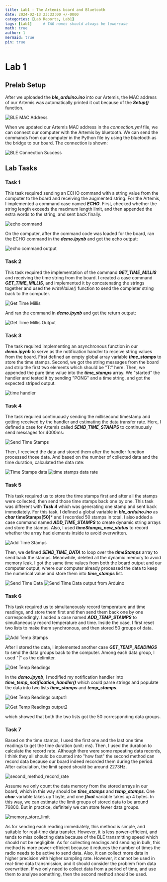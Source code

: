 ```yaml
---
title: Lab1 - The Artemis board and Bluetooth
date: 2024-02-13 23:33:00 +/-0000
categories: [Lab Reports, Lab1]
tags: [Lab1]     # TAG names should always be lowercase
math: true
author: 1
mermaid: true
pin: true
---
```


# Lab 1

## Prelab Setup

After we uploaded the ***ble_arduino.ino*** into our Artemis, the MAC address of our Artemis was automatically printed it out because of the ***Setup()*** function.

![BLE MAC Address](/assets/images/lab1/ble_MAC.png "Arduino IDE prints BLE MAC Address")

When we updated our Artemis MAC address in the *connection.yml* file, we can connect our computer with the Artemis by bluetooth. We can send the commands from our computer in the Python file by using the bluetooth as the bridge to our board. The connection is shown:

![BLE Connection Success](/assets/images/lab1/ble_connection_success.png "Our computer successfully connects the Artemis board")

## Lab Tasks

### Task 1

This task required sending an ECHO command with a string value from the computer to the board and receiving the augmented string. For the Artemis, I implemented a command case named ***ECHO***. First, checked whether the string length exceeds the maximum length limit, and then appended the extra words to the string, and sent back finally.

![echo command](/assets/images/lab1/echo_command.png "echo command implementation")

On the computer, after the command code was loaded for the board, ran the ECHO command in the ***demo.ipynb*** and got the echo output:

![echo command output](/assets/images/lab1/echo_command_output.png "echo command output")

### Task 2

This task required the implementation of the command ***GET_TIME_MILLIS*** and receiving the time string from the board. I created a case command ***GET_TIME_MILLIS***, and implemented it by concatenating the strings together and used the *writeValue()* function to send the completer string back to the computer.

![Get Time Millis](/assets/images/lab1/GET_TIME_MILLIS.png "get time millis")

And ran the command in ***demo.ipynb*** and get the return output:

![Get Time Millis Output](/assets/images/lab1/GET_TIME_MILLIS_output.png "get time millis output")

### Task 3

The task required implementing an asynchronous function in our ***demo.ipynb*** to serve as the notification handler to receive string values from the board. First defined an empty global array variable ***time_stamps*** to store the time stamps. Second, we got the string messages from the board and strip the first two elements which should be "T:" here. Then, we appended the pure time value into the ***time_stamps*** array. We "started" the handler and tested it by sending "PONG" and a time string, and got the expected striped output.

![time handler](/assets/images/lab1/time_handler.png "time handler")

### Task 4

The task required continuously sending the millisecond timestamp and getting received by the handler and estimating the data transfer rate. Here, I defined a case for Artemis called ***SEND_TIME_STAMPS*** to continuously send messages for 4000ms:

![Send Time Stamps](/assets/images/lab1/SEND_TIME_STAMPS.png "send time stamps")

Then, I received the data and stored them after the handler function processed those data. And based on the number of collected data and the time duration, calculated the data rate:

![Time Stamps data](/assets/images/lab1/SEND_TIME_STAMPS_data.png "time stamps data")
![time stamps data rate](/assets/images/lab1/time_stamps_data_rate.png "data transfer rate")

### Task 5

This task required us to store the time stamps first and after all the stamps were collected, then send those time stamps back one by one. This task was different with ***Task 4*** which was generating one stamp and sent back immediately. For this task, I defined a global variable in ***ble_arduino.ino*** as ***char* timeStamps[50]*** and I recorded 50 stamps in total. I also added a case command named ***ADD_TIME_STAMPS*** to create dynamic string arrays and store the stamps. Also, I used ***timeStamps_new_status*** to record whether the array had elements inside to avoid overwritten.

![Add Time Stamps](/assets/images/lab1/ADD_TIME_STAMPS.png "Add Time Stamps")

Then, we defined ***SEND_TIME_DATA*** to loop over the ***timeStamps*** array to send back the stamps. Meanwhile, deleted all the dynamic memory to avoid memory leak. I got the same time values from both the board output and our computer output, where our computer already processed the data to keep the numerical value and store them into ***time_stamps*** list.

![Send Time Data](/assets/images/lab1/SEND_TIME_DATA.png "Send time data")
![Send Time Data output from Arduino](/assets/images/lab1/SEND_TIME_DATA_ino.png "Send time data output from Arduino")

### Task 6

This task required us to simultaneously record temperature and time readings, and store them first and then send them back one by one correspondingly. I added a case named ***ADD_TEMP_STAMPS*** to simultaneously record temperature and time. Inside the case, I first reset two lists to make them synchronous, and then stored 50 groups of data.

![Add Temp Stamps](/assets/images/lab1/ADD_TEMP_STAMPS.png "Add Temp and Time Stamps")

After I stored the data, I inplemented another case ***GET_TEMP_READINGS*** to send the data groups back to the computer. Among each data group, I used "|" as the delimiter.

![Get Temp Readings](/assets/images/lab1/GET_TEMP_READINGS.png "Get temp readings")

In the ***demo.ipynb***, I modified my notification handler into ***time_temp_notification_handler()*** which could parse strings and populate the data into two lists ***time_stamps*** and ***temp_stamps***.

![Get Temp Readings output1](/assets/images/lab1/GET_TEMP_READINGS_output1.png "Temp readings output1")

![Get Temp Readings output2](/assets/images/lab1/GET_TEMP_READINGS_output2.png "Temp readings output2")

which showed that both the two lists got the 50 corresponding data groups.

### Task 7

Based on the time stamps, I used the first one and the last one time readings to get the time duration (unit: ms). Then, I used the duration to calculate the record rate. Although there were some repeating data records, I think they all should be counted into "how fast" the second method can record data because our board indeed recorded them during the period. After calculation, the limit speed should be around 2273Hz. 

![second_method_record_rate](/assets/images/lab1/second_method_record_rate.png "second_method_record_rate")

Assume we only count the data memory from the stored arrays in our board, which in this way should be ***time_stamps*** and ***temp_stamps***. One ***char*** variable takes up 1 byte, and one ***float*** variable takes up 4 bytes. In this way, we can estimate the limit groups of stored data to be around 76800. But in practice, definitely we can store fewer data groups.

![memory_store_limit](/assets/images/lab1/memory_store_limit.png "memory_store_limit")

As for sending each reading immediately, this method is simple, and suitable for real-time data transfer. However, it is less power-efficient, and tends to miss collecting data because of the BLE transmitting speed which should not be negligible. As for collecting readings and sending in bulk, this method is more power-efficient because it reduces the number of times the radio needs to be active to send data. Also, it can collect more data in higher precision with higher sampling rate. However, it cannot be used in real-time data transmission, and it should consider the problem from data overwritten. If we only need to collect data from a period of time, and use them to analyse something, then the second method should be used.
